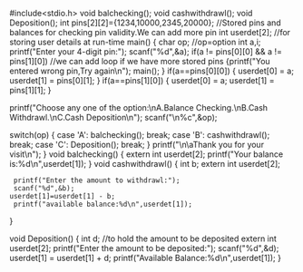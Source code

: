 
#include<stdio.h>
void balchecking();
void cashwithdrawl();
void Deposition();
int pins[2][2]={1234,10000,2345,20000}; //Stored pins and balances for checking pin validity.We can add more pin
 int userdet[2]; //for storing user details at run-time 
main()
{
   char op; //op=option
   int a,i;
   printf("Enter your 4-digit  pin:");
   scanf("%d",&a);
      if(a != pins[0][0] &&  a != pins[1][0]) //we can add loop if we have more stored pins
       {printf("You entered wrong pin,Try again\n");
          main();
        }
        if(a==pins[0][0])
         { userdet[0] = a;
         userdet[1] = pins[0][1];
         }
         if(a==pins[1][0])
         { userdet[0] = a;
         userdet[1] = pins[1][1];
         }
      
   printf("Choose any one of the option:\nA.Balance Checking.\nB.Cash Withdrawl.\nC.Cash Deposition\n");
scanf("\n%c",&op);

   switch(op)
   {
    case 'A':
        balchecking();
        break;
    case 'B':
      cashwithdrawl();
      break;
    case 'C':
       Deposition();
      break;
   }
   printf("\n\aThank you for your visit\n");
}
void balchecking()
{
extern int userdet[2];
 printf("Your balance is:%d\n",userdet[1]);
}
void cashwithdrawl()
{
 int b;
   extern int userdet[2];

     printf("Enter the amount to withdrawl:");
     scanf("%d",&b);
    userdet[1]=userdet[1] - b;
     printf("available balance:%d\n",userdet[1]);
   
 } 
 
 void Deposition()
 {
 int d; //to hold the amount to be deposited
 extern int userdet[2];
 printf("Enter the amount to be deposited:");
 scanf("%d",&d);
 userdet[1] = userdet[1] + d;
 printf("Available Balance:%d\n",userdet[1]);
 }
 
 
  
